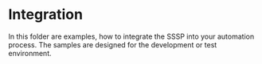 # Integration

In this folder are examples, how to integrate the SSSP into your automation process. The samples are designed for the development or test environment.